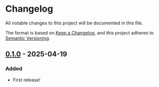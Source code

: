 # Changelog

All notable changes to this project will be documented in this file.

The format is based on [Keep a Changelog](https://keepachangelog.com/en/1.1.0/),
and this project adheres to [Semantic Versioning](https://semver.org/spec/v2.0.0.html).

## [0.1.0] - 2025-04-19

### Added

- First release!

[0.1.0]: https://github.com/infra-blocks/rs-markdown/releases/tag/v0.1.0
